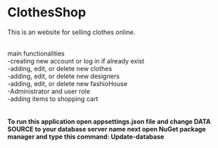 # ClothesShop

This is an website for selling clothes online. <br/>
<br/>

main functionalities<br/>
-creating new account or log in if already exist<br/>
-adding, edit, or delete new clothes</br>
-adding, edit, or delete new designers<br/>
-adding, edit, or delete new fashioHouse </br>
-Administrator and user role </br>
-adding items to shopping cart
<br/>
<br/>
<br/>
<b>To run this application open appsettings.json file and change DATA SOURCE to your database server name 
next open NuGet package manager and type this command: Update-database
